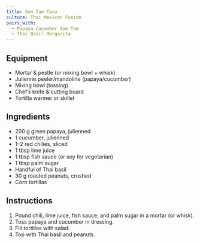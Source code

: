 ```yaml
---
title: Som Tam Taco
culture: Thai Mexican Fusion
pairs_with:
  - Papaya Cucumber Som Tam
  - Thai Basil Margarita
---
```


## Equipment
- Mortar & pestle (or mixing bowl + whisk)
- Julienne peeler/mandoline (papaya/cucumber)
- Mixing bowl (tossing)
- Chef’s knife & cutting board
- Tortilla warmer or skillet

## Ingredients
- 200 g green papaya, julienned
- 1 cucumber, julienned
- 1–2 red chilies, sliced
- 1 tbsp lime juice
- 1 tbsp fish sauce (or soy for vegetarian)
- 1 tbsp palm sugar
- Handful of Thai basil
- 30 g roasted peanuts, crushed
- Corn tortillas

## Instructions
1. Pound chili, lime juice, fish sauce, and palm sugar in a mortar (or whisk).
2. Toss papaya and cucumber in dressing.
3. Fill tortillas with salad.
4. Top with Thai basil and peanuts.
